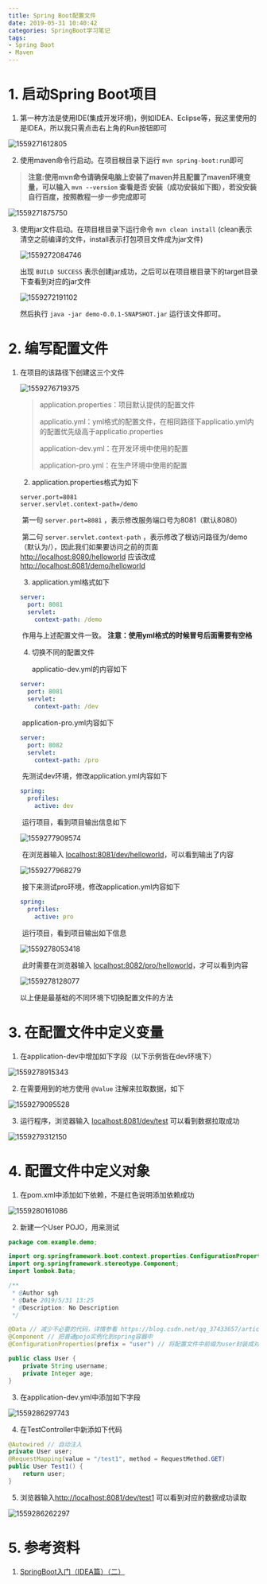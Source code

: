 ```yaml
---
title: Spring Boot配置文件
date: 2019-05-31 10:40:42
categories: SpringBoot学习笔记
tags:
- Spring Boot
- Maven
---
```


# 1. 启动Spring Boot项目

1. 第一种方法是使用IDE(集成开发环境)，例如IDEA、Eclipse等，我这里使用的是IDEA，所以我只需点击右上角的Run按钮即可

![1559271612805](Spring-Boot配置文件/1559271612805.png)

<!--more-->

2. 使用maven命令行启动。在项目根目录下运行 `mvn spring-boot:run`即可

>**注意:使用mvn命令请确保电脑上安装了maven并且配置了maven环境变量，可以输入 `mvn --version` 查看是否 安装（成功安装如下图），若没安装自行百度，按照教程一步一步完成即可**

![1559271875750](Spring-Boot配置文件/1559271875750.png)

3. 使用jar文件启动。在项目根目录下运行命令 `mvn clean install` (clean表示清空之前编译的文件，install表示打包项目文件成为jar文件)

   ![1559272084746](Spring-Boot配置文件/1559272084746.png)

   出现 `BUILD SUCCESS` 表示创建jar成功，之后可以在项目根目录下的target目录下查看到对应的jar文件

   ![1559272191102](Spring-Boot配置文件/1559272191102.png)

   然后执行 `java -jar demo-0.0.1-SNAPSHOT.jar` 运行该文件即可。

# 2. 编写配置文件

<!--more-->

1. 在项目的该路径下创建这三个文件

   ![1559276719375](Spring-Boot配置文件/1559276719375.png)

   > application.properties：项目默认提供的配置文件
   >
   > applicatio.yml：yml格式的配置文件，在相同路径下applicatio.yml内的配置优先级高于applicatio.properties
   >
   > application-dev.yml：在开发环境中使用的配置
   >
   > application-pro.yml：在生产环境中使用的配置

   2. application.properties格式为如下

   ```properties
   server.port=8081
   server.servlet.context-path=/demo
   ```

   ​	第一句 `server.port=8081` ，表示修改服务端口号为8081（默认8080）

   ​	第二句 `server.servlet.context-path` ，表示修改了根访问路径为/demo（默认为/），因此我们如果要访问之前的页面 <http://localhost:8080/helloworld> 应该改成 <http://localhost:8081/demo/helloworld>

   3. application.yml格式如下

   ```yml
   server: 
     port: 8081
     servlet: 
       context-path: /demo
   ```

   ​	作用与上述配置文件一致。 **注意：使用yml格式的时候冒号后面需要有空格**

   4. 切换不同的配置文件

      applicatio-dev.yml的内容如下

   ```yml
   server:
     port: 8081
     servlet:
       context-path: /dev
   ```

   ​	application-pro.yml内容如下

   ```yml
   server:
     port: 8082
     servlet:
       context-path: /pro
   ```

   ​	先测试dev环境，修改application.yml内容如下

   ```yml
   spring:
     profiles:
       active: dev
   ```

   ​	运行项目，看到项目输出信息如下

   ![1559277909574](Spring-Boot配置文件/1559277909574.png)

   ​	在浏览器输入 <localhost:8081/dev/helloworld>，可以看到输出了内容

   ![1559277968279](Spring-Boot配置文件/1559277968279.png)

   ​	接下来测试pro环境，修改application.yml内容如下

   ```yml
   spring:
     profiles:
       active: pro
   ```

   ​	运行项目，看到项目输出如下信息

   ![1559278053418](Spring-Boot配置文件/1559278053418.png)

   ​	此时需要在浏览器输入 <localhost:8082/pro/helloworld>，才可以看到内容

   ![1559278128077](Spring-Boot配置文件/1559278128077.png)

   以上便是最基础的不同环境下切换配置文件的方法

# 3. 在配置文件中定义变量

1. 在application-dev中增加如下字段（以下示例皆在dev环境下）

![1559278915343](Spring-Boot配置文件/1559278915343.png)

2. 在需要用到的地方使用 `@Value` 注解来拉取数据，如下

![1559279095528](Spring-Boot配置文件/1559279095528.png)

3. 运行程序，浏览器输入 <localhost:8081/dev/test> 可以看到数据拉取成功

![1559279312150](Spring-Boot配置文件/1559279312150.png)

# 4. 配置文件中定义对象

1. 在pom.xml中添加如下依赖，不是红色说明添加依赖成功

![1559280161086](Spring-Boot配置文件/1559280161086.png)

2. 新建一个User POJO，用来测试

```java
package com.example.demo;

import org.springframework.boot.context.properties.ConfigurationProperties;
import org.springframework.stereotype.Component;
import lombok.Data;

/**
 * @Author sgh
 * @Date 2019/5/31 13:25
 * @Description: No Description
 */

@Data // 减少不必要的代码，详情参看 https://blog.csdn.net/qq_37433657/article/details/83275051
@Component // 把普通pojo实例化到spring容器中
@ConfigurationProperties(prefix = "user") // 将配置文件中前缀为user封装成对象

public class User {
    private String username;
    private Integer age;
}
```

3. 在application-dev.yml中添加如下字段

![1559286297743](Spring-Boot配置文件/1559286297743.png)

4. 在TestController中新添如下代码

```java
@Autowired // 自动注入
private User user;
@RequestMapping(value = "/test1", method = RequestMethod.GET)
public User Test1() {
    return user;
}
```

5.  浏览器输入<http://localhost:8081/dev/test1> 可以看到对应的数据成功读取

![1559286262297](Spring-Boot配置文件/1559286262297.png)

# 5. 参考资料

1. [SpringBoot入门（IDEA篇）（二）](https://www.cnblogs.com/zmfx/p/8906943.html)